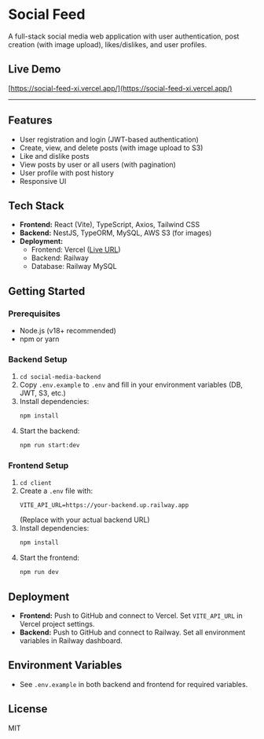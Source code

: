 # Social Feed

A full-stack social media web application with user authentication, post creation (with image upload), likes/dislikes, and user profiles.

## Live Demo

[https://social-feed-xi.vercel.app/](https://social-feed-xi.vercel.app/)

---

## Features

- User registration and login (JWT-based authentication)
- Create, view, and delete posts (with image upload to S3)
- Like and dislike posts
- View posts by user or all users (with pagination)
- User profile with post history
- Responsive UI

## Tech Stack

- **Frontend:** React (Vite), TypeScript, Axios, Tailwind CSS
- **Backend:** NestJS, TypeORM, MySQL, AWS S3 (for images)
- **Deployment:**
  - Frontend: Vercel ([Live URL](https://social-feed-xi.vercel.app/))
  - Backend: Railway
  - Database: Railway MySQL

## Getting Started

### Prerequisites

- Node.js (v18+ recommended)
- npm or yarn

### Backend Setup

1. `cd social-media-backend`
2. Copy `.env.example` to `.env` and fill in your environment variables (DB, JWT, S3, etc.)
3. Install dependencies:
   ```sh
   npm install
   ```
4. Start the backend:
   ```sh
   npm run start:dev
   ```

### Frontend Setup

1. `cd client`
2. Create a `.env` file with:
   ```env
   VITE_API_URL=https://your-backend.up.railway.app
   ```
   (Replace with your actual backend URL)
3. Install dependencies:
   ```sh
   npm install
   ```
4. Start the frontend:
   ```sh
   npm run dev
   ```

## Deployment

- **Frontend:** Push to GitHub and connect to Vercel. Set `VITE_API_URL` in Vercel project settings.
- **Backend:** Push to GitHub and connect to Railway. Set all environment variables in Railway dashboard.

## Environment Variables

- See `.env.example` in both backend and frontend for required variables.

## License

MIT
